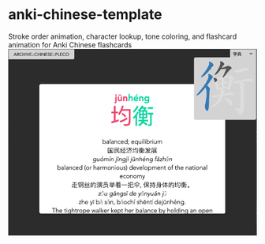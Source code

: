 # anki-chinese-template
Stroke order animation, character lookup, tone coloring, and flashcard animation for Anki Chinese flashcards
![Screenshot](screenshot.png?raw=true "Title")
